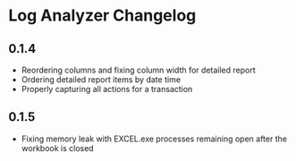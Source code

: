 # Log Analyzer Changelog

## 0.1.4
- Reordering columns and fixing column width for detailed report
- Ordering detailed report items by date time
- Properly capturing all actions for a transaction

## 0.1.5
- Fixing memory leak with EXCEL.exe processes remaining open after the workbook is closed